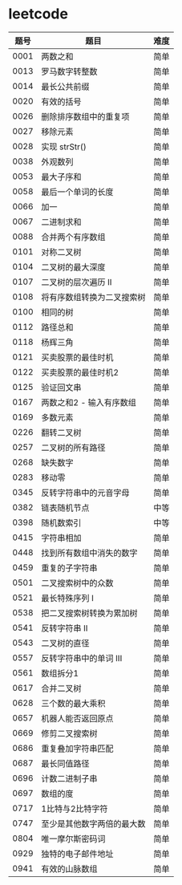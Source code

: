# leetcode

|题号|题目|难度|
|----|----|----|
|0001|两数之和|简单|
|0013|罗马数字转整数|简单|
|0014|最长公共前缀|简单|
|0020|有效的括号|简单|
|0026|删除排序数组中的重复项|简单|
|0027|移除元素|简单|
|0028|实现 strStr()|简单|
|0038|外观数列|简单|
|0053|最大子序和|简单|
|0058|最后一个单词的长度|简单|
|0066|加一|简单|
|0067|二进制求和|简单|
|0088|合并两个有序数组|简单|
|0101|对称二叉树|简单|
|0104|二叉树的最大深度|简单|
|0107|二叉树的层次遍历 II|简单|
|0108|将有序数组转换为二叉搜索树|简单|
|0100|相同的树|简单|
|0112|路径总和|简单|
|0118|杨辉三角|简单|
|0121|买卖股票的最佳时机|简单|
|0122|买卖股票的最佳时机2|简单|
|0125|验证回文串|简单|
|0167|两数之和2 - 输入有序数组|简单|
|0169|多数元素|简单|
|0226|翻转二叉树|简单|
|0257|二叉树的所有路径|简单|
|0268|缺失数字|简单|
|0283|移动零|简单|
|0345|反转字符串中的元音字母|简单|
|0382|链表随机节点|中等|
|0398|随机数索引|中等|
|0415|字符串相加|简单|
|0448|找到所有数组中消失的数字|简单|
|0459|重复的子字符串|简单|
|0501|二叉搜索树中的众数|简单|
|0521|最长特殊序列 Ⅰ|简单|
|0538|把二叉搜索树转换为累加树|简单|
|0541|反转字符串 II|简单|
|0543|二叉树的直径|简单|
|0557|反转字符串中的单词 III|简单|
|0561|数组拆分1|简单|
|0617|合并二叉树|简单|
|0628|三个数的最大乘积|简单|
|0657|机器人能否返回原点|简单|
|0669|修剪二叉搜索树|简单|
|0686|重复叠加字符串匹配|简单|
|0687|最长同值路径|简单|
|0696|计数二进制子串|简单|
|0697|数组的度|简单|
|0717|1比特与2比特字符|简单|
|0747|至少是其他数字两倍的最大数|简单|
|0804|唯一摩尔斯密码词|简单|
|0929|独特的电子邮件地址|简单|
|0941|有效的山脉数组|简单|